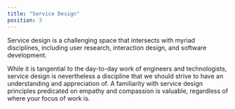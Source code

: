 ```yaml
---
title: "Service Design"
position: 3
---
```


Service design is a challenging space that intersects with myriad disciplines, including user research, interaction design, and software development.

While it is tangential to the day-to-day work of engineers and technologists, service design is nevertheless a discipline that we should strive to have an understanding and appreciation of. A familiarity with service design principles predicated on empathy and compassion is valuable, regardless of where your focus of work is.
